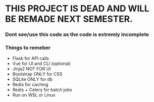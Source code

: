 
# THIS PROJECT IS DEAD AND WILL BE REMADE NEXT SEMESTER. 

### Dont see/use this code as the code is extremly incomplete

### Things to remeber

- Flask for API calls
- Vue for UI and CLI (optional)
- Jinja2 NOT FOR UI
- Bootstrap ONLY for CSS
- SQLite ONLY for db
- Redis for caching
- Redis + Celery for batch jobs
- Run on WSL or Linux
